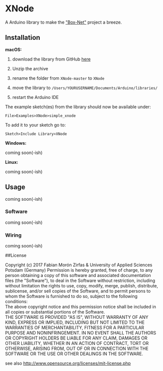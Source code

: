 XNode
=====
A Arduino library to make the ["Box-Net"][jiab] project a breeze.  

## Installation  

**macOS:**  

1. download the library from GitHub [here][githubdl] 

2. Unzip the archive
3. rename the folder from `XNode-master` to `XNode`
4. move the library to `/Users/YOURUSERNAME/Documents/Arduino/libraries/`
5. restart the Arduino IDE

The example sketch(es) from the library should now be available under:  

    File>Examples>XNode>simple_xnode

To add it to your sketch go to:  

    Sketch>Include Library>XNode


**Windows:**  

coming soon(-ish)

**Linux:**  

coming soon(-ish)

## Usage  

coming soon(-ish)

### Software 

coming soon(-ish)

### Wiring  

coming soon(-ish)

##License

Copyright (c)  2017 Fabian Morón Zirfas & University of Applied Sciences Potsdam (Germany) 
Permission is hereby granted, free of charge, to any person obtaining a copy of this software and associated documentation files (the "Software"), to deal in the Software  without restriction, including without limitation the rights to use, copy, modify, merge, publish, distribute, sublicense, and/or sell copies of the Software, and to  permit persons to whom the Software is furnished to do so, subject to the following conditions:  
The above copyright notice and this permission notice shall be included in all copies or substantial portions of the Software.  
THE SOFTWARE IS PROVIDED "AS IS", WITHOUT WARRANTY OF ANY KIND, EXPRESS OR IMPLIED, INCLUDING BUT NOT LIMITED TO THE WARRANTIES OF MERCHANTABILITY, FITNESS FOR A  PARTICULAR PURPOSE AND NONINFRINGEMENT. IN NO EVENT SHALL THE AUTHORS OR COPYRIGHT HOLDERS BE LIABLE FOR ANY CLAIM, DAMAGES OR OTHER LIABILITY, WHETHER IN AN ACTION OF  CONTRACT, TORT OR OTHERWISE, ARISING FROM, OUT OF OR IN CONNECTION WITH THE SOFTWARE OR THE USE OR OTHER DEALINGS IN THE SOFTWARE.  

see also http://www.opensource.org/licenses/mit-license.php


[jiab]: https://interface.fh-potsdam.de/prototyping-machines//hardware-prototypes/Boxnet/ "Boxnet"
[githubdl]: https://github.com/FH-Potsdam/XNode/archive/master.zip
